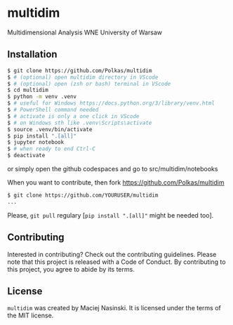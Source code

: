 # multidim

Multidimensional Analysis WNE University of Warsaw

## Installation

```bash
$ git clone https://github.com/Polkas/multidim
$ # (optional) open multidim directory in VScode
$ # (optional) open (zsh or bash) terminal in VScode
$ cd multidim
$ python -m venv .venv
$ # useful for Windows https://docs.python.org/3/library/venv.html
$ # PowerShell command needed
$ # activate is only a one click in VScode
$ # on Windows sth like .venv\Scripts\activate
$ source .venv/bin/activate
$ pip install ".[all]"
$ jupyter notebook
$ # when ready to end Ctrl-C
$ deactivate
```

or simply open the github codespaces and go to src/multidim/notebooks

When you want to contribute, then fork https://github.com/Polkas/multidim

```bash
$ git clone https://github.com/YOURUSER/multidim
...
```

Please, `git pull` regulary [`pip install ".[all]"` might be needed too].

## Contributing

Interested in contributing? Check out the contributing guidelines. Please note that this project is released with a Code of Conduct. By contributing to this project, you agree to abide by its terms.

## License

`multidim` was created by Maciej Nasinski. It is licensed under the terms of the MIT license.
